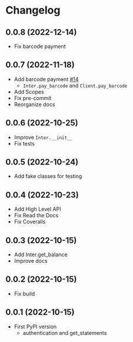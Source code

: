 # Changelog


## 0.0.8 (2022-12-14)
- Fix barcode payment


## 0.0.7 (2022-11-18)
- Add barcode payment [#14](https://github.com/lucasrcezimbra/bancointer/issues/14)
  * `Inter.pay_barcode` and `Client.pay_barcode`
- Add Scopes
- Fix pre-commit
- Reorganize docs


## 0.0.6 (2022-10-25)
- Improve `Inter.__init__`
- Fix tests


## 0.0.5 (2022-10-24)
- Add fake classes for testing


## 0.0.4 (2022-10-23)
- Add High Level API
- Fix Read the Docs
- Fix Coveralls


## 0.0.3 (2022-10-15)
- Add Inter.get_balance
- Improve docs


## 0.0.2 (2022-10-15)
- Fix build


## 0.0.1 (2022-10-15)
- First PyPI version
    * authentication and get_statements
